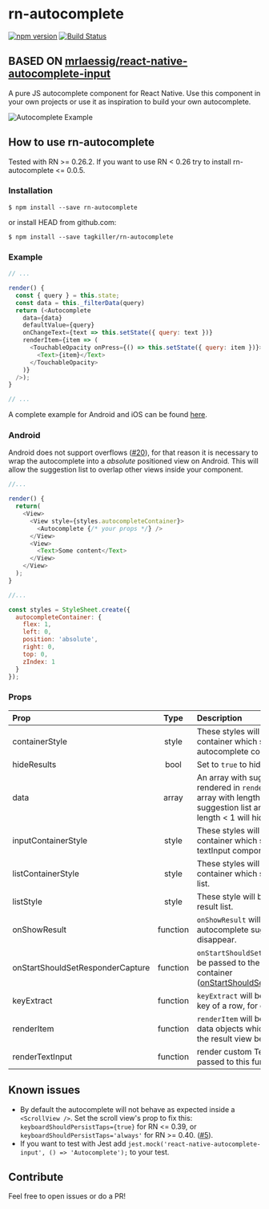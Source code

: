 # rn-autocomplete
[![npm version](https://badge.fury.io/js/rn-autocomplete.svg)](https://badge.fury.io/js/react-native-autocomplete-input)
[![Build Status](https://travis-ci.org/tagkiller/rn-autocomplete.svg)](https://travis-ci.org/tagkiller/rn-autocomplete)

## BASED ON [mrlaessig/react-native-autocomplete-input](https://github.com/mrlaessig/react-native-autocomplete-input)
A pure JS autocomplete component for React Native. Use this component in your own projects or use it as inspiration to build your own autocomplete.

![Autocomplete Example](https://raw.githubusercontent.com/tagkiller/rn-autocomplete/master/example.gif)

## How to use rn-autocomplete
Tested with RN >= 0.26.2. If you want to use RN < 0.26 try to install rn-autocomplete <= 0.0.5.

### Installation

```shell
$ npm install --save rn-autocomplete
```

or install HEAD from github.com:

```shell
$ npm install --save tagkiller/rn-autocomplete
```

### Example

```javascript
// ...

render() {
  const { query } = this.state;
  const data = this._filterData(query)
  return (<Autocomplete
    data={data}
    defaultValue={query}
    onChangeText={text => this.setState({ query: text })}
    renderItem={item => (
      <TouchableOpacity onPress={() => this.setState({ query: item })}>
        <Text>{item}</Text>
      </TouchableOpacity>
    )}
  />);
}

// ...
```

A complete example for Android and iOS can be found [here](//github.com/tagkiller/rn-autocomplete/blob/master/example/).

### Android
Android does not support overflows ([#20](https://github.com/mrlaessig/rn-autocomplete/issues/20)), for that reason it is necessary to wrap the autocomplete into a *absolute* positioned view on Android. This will  allow the suggestion list to overlap other views inside your component.

```javascript
//...

render() {
  return(
    <View>
      <View style={styles.autocompleteContainer}>
        <Autocomplete {/* your props */} />
      </View>
      <View>
        <Text>Some content</Text>
      </View>
    </View>
  );
}

//...

const styles = StyleSheet.create({
  autocompleteContainer: {
    flex: 1,
    left: 0,
    position: 'absolute',
    right: 0,
    top: 0,
    zIndex: 1
  }
});

```

### Props
| Prop | Type | Description |
| :------------ |:---------------:| :-----|
| containerStyle | style | These styles will be applied to the container which surrounds the autocomplete component. |
| hideResults | bool | Set to `true` to hide the suggestion list.
| data | array | An array with suggestion items to be rendered in `renderItem(item)`. Any array with length > 0 will open the suggestion list and any array with length < 1 will hide the list. |
| inputContainerStyle | style | These styles will be applied to the container which surrounds the textInput component. |
| listContainerStyle | style | These styles will be applied to the container which surrounds the result list. |
| listStyle | style | These style will be applied to the result list. |
| onShowResult | function | `onShowResult` will be called when the autocomplete suggestions appear or disappear. |
| onStartShouldSetResponderCapture | function | `onStartShouldSetResponderCapture` will be passed to the result list view container ([onStartShouldSetResponderCapture](https://facebook.github.io/react-native/docs/gesture-responder-system.html#capture-shouldset-handlers)). |
| keyExtract | function | `keyExtract` will be called to extract the key of a row, for caching purpose. |
| renderItem | function | `renderItem` will be called to render the data objects which will be displayed in the result view below the text input. |
| renderTextInput | function | render custom TextInput. All props passed to this function. |

## Known issues
* By default the autocomplete will not behave as expected inside a `<ScrollView />`. Set the scroll view's prop to fix this: `keyboardShouldPersistTaps={true}` for RN <= 0.39, or `keyboardShouldPersistTaps='always'` for RN >= 0.40. ([#5](https://github.com/mrlaessig/react-native-autocomplete-input/issues/5)).
* If you want to test with Jest add ```jest.mock('react-native-autocomplete-input', () => 'Autocomplete');``` to your test.

## Contribute
Feel free to open issues or do a PR!
